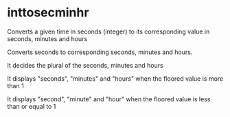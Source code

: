 # inttosecminhr


Converts a given  time in seconds (integer) to its corresponding value in seconds, minutes and hours

Converts seconds to corresponding seconds, minutes and hours.

It decides the plural of the seconds, minutes and hours

It displays "seconds", "minutes" and "hours" when the floored value is more than 1 

It displays "second", "minute" and "hour" when the floored value is less than or equal to 1 
